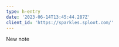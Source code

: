 ```yaml
---
type: h-entry
date: '2023-06-14T13:45:44.287Z'
client_id: 'https://sparkles.sploot.com/'
---
```

New note 
